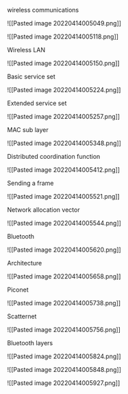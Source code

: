 wireless communications

![[Pasted image 20220414005049.png]]

![[Pasted image 20220414005118.png]]

Wireless LAN

![[Pasted image 20220414005150.png]]

Basic service set

![[Pasted image 20220414005224.png]]

Extended service set

![[Pasted image 20220414005257.png]]


MAC sub layer

![[Pasted image 20220414005348.png]]

Distributed coordination function

![[Pasted image 20220414005412.png]]

Sending a frame

![[Pasted image 20220414005521.png]]

Network allocation vector

![[Pasted image 20220414005544.png]]

Bluetooth

![[Pasted image 20220414005620.png]]


Architecture

![[Pasted image 20220414005658.png]]

Piconet

![[Pasted image 20220414005738.png]]

Scatternet

![[Pasted image 20220414005756.png]]

Bluetooth layers

![[Pasted image 20220414005824.png]]

![[Pasted image 20220414005848.png]]

![[Pasted image 20220414005927.png]]

